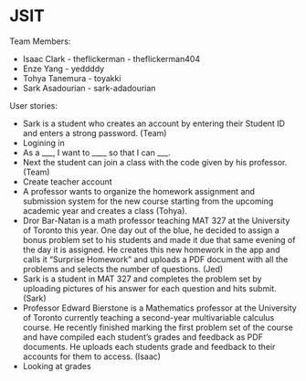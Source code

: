 # JSIT

Team Members:
- Isaac Clark     - theflickerman
                - theflickerman404
- Enze Yang       - yeddddy
- Tohya Tanemura  - toyakki
- Sark Asadourian - sark-adadourian

User stories:
-	Sark is a student who creates an account by entering their Student ID and enters a strong password. (Team)
-	Logining in
-	As a ___, I want to ____ so that I can ___.
-	Next the student can join a class with the code given by his professor. (Team)
-	Create teacher account
-	A professor wants to organize the homework assignment and submission system for the new course starting from the upcoming academic year and creates a class  (Tohya).
-	Dror Bar-Natan is a math professor teaching MAT 327 at the University of Toronto this year. One day out of the blue, he decided to assign a bonus problem set to his students and made it due that same evening of the day it is assigned. He creates this new homework in the app and calls it “Surprise Homework” and uploads a PDF document with all the problems and selects the number of questions. (Jed)
-	Sark is a student in MAT 327 and completes the problem set by uploading pictures of his answer for each question and hits submit. (Sark)
-	Professor Edward Bierstone is a Mathematics professor at the University of Toronto currently teaching a second-year multivariable calculus course. He recently finished marking the first problem set of the course and have compiled each student’s grades and feedback as PDF documents. He uploads each students grade and feedback to their accounts for them to access. (Isaac)
-	Looking at grades
